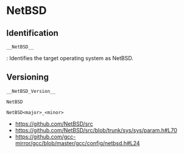 # NetBSD

## Identification

`__NetBSD__`

:   Identifies the target operating system as NetBSD.

## Versioning

`__NetBSD_Version__`

`NetBSD`

`NetBSD<major>_<minor>`

- <https://github.com/NetBSD/src>
- <https://github.com/NetBSD/src/blob/trunk/sys/sys/param.h#L70>
- <https://github.com/gcc-mirror/gcc/blob/master/gcc/config/netbsd.h#L24>
